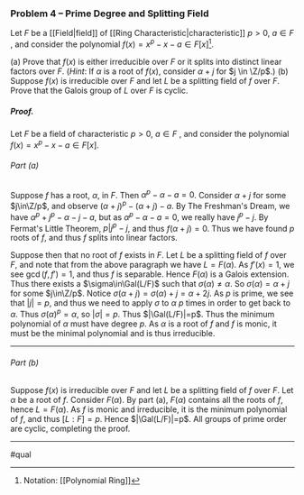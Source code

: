### Problem 4 – Prime Degree and Splitting Field
Let $F$ be a [[Field|field]] of [[Ring Characteristic|characteristic]] $p > 0$, $a \in F$ , and  consider the polynomial $f(x)=x^p -x-a \in F[x]$[^1].

(a) Prove that $f(x)$ is either irreducible over $F$ or it splits into distinct linear factors over $F$. (*Hint*: If $\alpha$ is a root of $f(x)$,  consider $\alpha + j$ for $j \in \Z/p$.)
(b) Suppose $f(x)$ is irreducible over $F$ and let $L$ be a splitting field of $f$ over $F$. Prove that the Galois group of $L$ over $F$ is cyclic.

##### *Proof.*
Let $F$ be a field of characteristic $p > 0$, $a \in F$ , and  consider the polynomial $f(x)=x^p -x-a \in F[x]$.

###### Part (a) 
Suppose $f$ has a root, $\alpha$, in $F$. Then $\alpha^p-\alpha-a=0$. Consider $\alpha+j$ for some $j\in\Z/p$, and observe $(\alpha+j)^p-(\alpha+j)-a$. By The Freshman's Dream, we have $\alpha^p+j^p-\alpha-j-a$, but as $\alpha^p-\alpha-a=0$, we really have $j^p-j$. By Fermat's Little Theorem, $p|j^p-j$, and thus $f(\alpha+j)=0$. Thus we have found $p$ roots of $f$, and thus $f$ splits into linear factors. 

Suppose then that no root of $f$ exists in $F$. Let $L$ be a splitting field of $f$ over $F$, and note that from the above paragraph we have $L=F(\alpha)$. As $f'(x)=1$, we see $\gcd(f,f')=1$, and thus $f$ is separable. Hence $F(\alpha)$ is a Galois extension. Thus there exists a $\sigma\in\Gal(L/F)$ such that $\sigma(\alpha)\neq\alpha$. So $\sigma(\alpha)=\alpha+j$ for some $j\in\Z/p$. Notice $\sigma(\alpha+j)=\sigma(\alpha)+j=\alpha+2j$. As $p$ is prime, we see that $|j|=p$, and thus we need to apply $\sigma$ to $\alpha$ $p$ times in order to get back to $\alpha$. Thus $\sigma(\alpha)^p=\alpha$, so $|\sigma|=p$. Thus $|\Gal(L/F)|=p$. Thus the minimum polynomial of $\alpha$ must have degree $p$. As $\alpha$ is a root of $f$ and $f$ is monic, it must be the minimal polynomial and is thus irreducible.
***
###### Part (b) 
Suppose $f(x)$ is irreducible over $F$ and let $L$ be a splitting field of $f$ over $F$. Let $\alpha$ be a root of $f.$ Consider $F(\alpha)$. By part (a), $F(\alpha)$ contains all the roots of $f$, hence $L=F(\alpha)$. As $f$ is monic and irreducible, it is the minimum polynomial of $f$, and thus $[L:F]=p$. Hence $|\Gal(L/F)|=p$. All groups of prime order are cyclic, completing the proof.
***
#qual

[^1]: Notation: [[Polynomial Ring]]